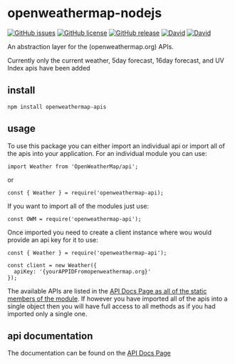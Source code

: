 # openweathermap-nodejs

[![GitHub issues](https://img.shields.io/github/issues/CarbonCollins/openweathermap-nodejs.svg?style=flat-square)](https://github.com/CarbonCollins/openweathermap-nodejs/issues)
[![GitHub license](https://img.shields.io/badge/license-MIT-blue.svg?style=flat-square)](https://raw.githubusercontent.com/CarbonCollins/openweathermap-nodejs/master/LICENSE)
[![GitHub release](https://img.shields.io/github/release/CarbonCollins/openweathermap-nodejs/all.svg?style=flat-square)]()
[![David](https://img.shields.io/david/CarbonCollins/openweathermap-nodejs.svg?style=flat-square)]()
[![David](https://img.shields.io/david/dev/CarbonCollins/openweathermap-nodejs.svg?style=flat-square)]()

An abstraction layer for the (openweathermap.org) APIs.

Currently only the current weather, 5day forecast, 16day forecast, and UV Index apis have been added

## install

```
npm install openweathermap-apis
```

## usage

To use this package you can either import an individual api or import all of the apis into your application. For an individual module you can use:

```
import Weather from 'OpenWeatherMap/api';
```
or 
```
const { Weather } = require('openweathermap-api);
```

If you want to import all of the modules just use:

```
const OWM = require('openweathermap-api');
```

Once imported you need to create a client instance where wou would provide an api key for it to use:

```
const { Weather } = require('openweathermap-api');

const client = new Weather({
  apiKey: '{yourAPPIDFromopenweathermap.org}'
});
```
The available APIs are listed in the [API Docs Page as all of the static members of the module](./docs/api.md#module_OpenWeatherMap/api). If however you have imported all of the apis into a single object then you will have full access to all methods as if you had imported only a single one.

## api documentation

The documentation can be found on the [API Docs Page](./docs/api.md)
